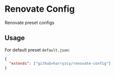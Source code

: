 # Renovate Config

Renovate preset configs

## Usage

For default preset `default.json`:

```json
{
  "extends": ["github>harryzcy/renovate-config"]
}
```
